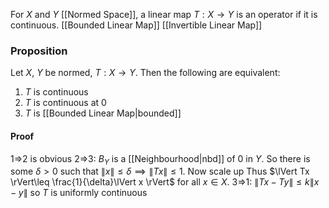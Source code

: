 For $X$ and $Y$ [[Normed Space]], a linear map $T:X\to Y$ is an operator if it is continuous.
[[Bounded Linear Map]]
[[Invertible Linear Map]]
### Proposition
Let $X$, $Y$ be normed, $T:X\to Y$. Then the following are equivalent:
1. $T$ is continuous
2. $T$ is continuous at $0$
3. $T$ is [[Bounded Linear Map|bounded]]
#### Proof
1=>2 is obvious
2=>3:
$B_{Y}$ is a [[Neighbourhood|nbd]] of 0 in $Y$.
So there is some $\delta>0$ such that $\lVert x \rVert\leq\delta\implies \lVert Tx \rVert\leq 1$.
Now scale up
Thus $\lVert Tx \rVert\leq \frac{1}{\delta}\lVert x \rVert$ for all $x \in X$.
3=>1: $\lVert Tx-Ty \rVert\leq k\lVert x-y \rVert$ so $T$ is uniformly continuous

